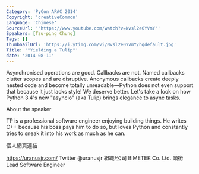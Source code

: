 ```yaml
---
Category: 'PyCon APAC 2014'
Copyright: 'creativeCommon'
Language: 'Chinese'
SourceUrl: '"https://www.youtube.com/watch?v=Nvsl2e0YVmY"'
Speakers: [Tzu-ping Chung]
Tags: []
ThumbnailUrl: 'https://i.ytimg.com/vi/Nvsl2e0YVmY/hqdefault.jpg'
Title: '"Yielding a Tulip"'
date: '2014-08-11'
---
```

Asynchronised operations are good. Callbacks are not. Named callbacks clutter scopes and are disruptive. Anonymous callbacks create deeply nested code and become totally unreadable—Python does not even support that because it just lacks style! We deserve better. Let's take a look on how Python 3.4's new "asyncio" (aka Tulip) brings elegance to async tasks.


About the speaker


TP is a professional software engineer enjoying building things. He writes C++ because his boss pays him to do so, but loves Python and constantly tries to sneak it into his work as much as he can.

個人網頁連結

https://uranusjr.com/
Twitter
@uranusjr
組織/公司
BIMETEK Co. Ltd.
頭銜
Lead Software Engineer